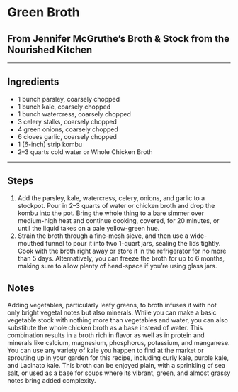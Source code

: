 # Green Broth

## From Jennifer McGruthe’s Broth & Stock from the Nourished Kitchen

---

## Ingredients

* 1 bunch parsley, coarsely chopped
* 1 bunch kale, coarsely chopped
* 1 bunch watercress, coarsely chopped
* 3 celery stalks, coarsely chopped
* 4 green onions, coarsely chopped
* 6 cloves garlic, coarsely chopped
* 1 (6-inch) strip kombu
* 2–3 quarts cold water or Whole Chicken Broth


---

## Steps

1.  Add the parsley, kale, watercress, celery, onions, and garlic to a stockpot. Pour in 2–3 quarts of water or chicken broth and drop the kombu into the pot. Bring the whole thing to a bare simmer over medium-high heat and continue cooking, covered, for 20 minutes, or until the liquid takes on a pale yellow-green hue.
2.  Strain the broth through a fine-mesh sieve, and then use a wide-mouthed funnel to pour it into two 1-quart jars, sealing the lids tightly. Cook with the broth right away or store it in the refrigerator for no more than 5 days. Alternatively, you can freeze the broth for up to 6 months, making sure to allow plenty of head-space if you’re using glass jars.

## Notes

Adding vegetables, particularly leafy greens, to broth infuses it with not only bright vegetal notes but also minerals. While you can make a basic vegetable stock with nothing more than vegetables and water, you can also substitute the whole chicken broth as a base instead of water. This combination results in a broth rich in flavor as well as in protein and minerals like calcium, magnesium, phosphorus, potassium, and manganese. You can use any variety of kale you happen to find at the market or sprouting up in your garden for this recipe, including curly kale, purple kale, and Lacinato kale. This broth can be enjoyed plain, with a sprinkling of sea salt, or used as a base for soups where its vibrant, green, and almost grassy notes bring added complexity.
